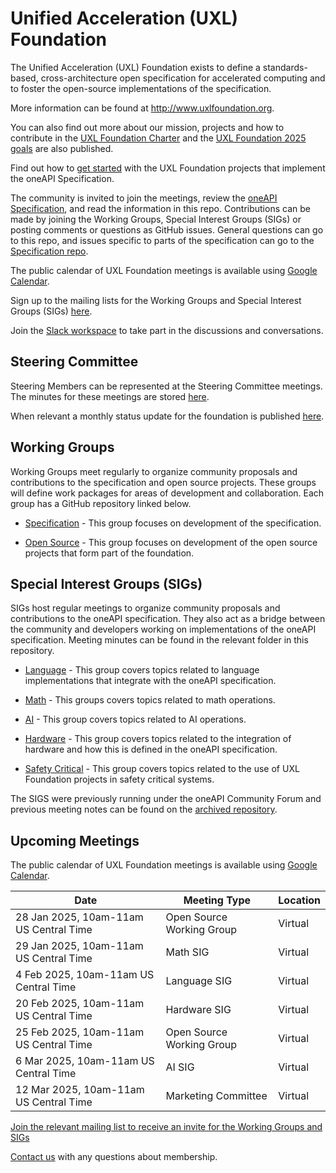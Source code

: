 Unified Acceleration (UXL) Foundation
=====================================

The Unified Acceleration (UXL) Foundation exists to define a 
standards-based, cross-architecture open specification for 
accelerated computing and to foster the open-source implementations 
of the specification.

More information can be found at http://www.uxlfoundation.org.

You can also find out more about our mission, projects and how to 
contribute in the [UXL Foundation Charter](/doc/uxl-foundation-charter.rst) 
and the [UXL Foundation 2025 goals](/doc/2025-UXL-Goals-Objectives.rst) 
are also published.

Find out how to [get started](doc/get-started.rst) with the UXL 
Foundation projects that implement the oneAPI Specification.

The community is invited to join the meetings, review the [oneAPI
Specification](https://spec.oneapi.io), and read the information 
in this repo. Contributions can be made by joining the Working Groups, 
Special Interest Groups (SIGs) or posting comments or questions as 
GitHub issues. General questions can go to this repo, and issues 
specific to parts of the specification can go to the 
[Specification repo](https://github.com/oneapi-src/oneapi-spec).

The public calendar of UXL Foundation meetings is available using 
[Google Calendar](https://calendar.google.com/calendar/u/0/embed?src=c_4ac0186e0f9fc4e7243574437efd3e3383420e2318ce77aee1e0343706f5c936@group.calendar.google.com&ctz=America/New_York).

Sign up to the mailing lists for the Working Groups and Special 
Interest Groups (SIGs) [here](https://lists.uxlfoundation.org/groups).

Join the [Slack workspace](https://slack-invite.uxlfoundation.org/) 
to take part in the discussions and conversations.

Steering Committee
------------------

Steering Members can be represented at the Steering Committee meetings.
The minutes for these meetings are stored [here](/steering-committee).

When relevant a monthly status update for the foundation is published 
[here](/monthly-status).

Working Groups
--------------

Working Groups meet regularly to organize community proposals and
contributions to the specification and open source projects. These 
groups will define work packages for areas of development and 
collaboration. Each group has a GitHub repository linked below.

* [Specification](https://github.com/uxlfoundation/spec-working-group) - This group focuses on development of the 
  specification.
  
* [Open Source](https://github.com/uxlfoundation/open-source-working-group) - This group focuses on development of the open 
  source projects that form part of the foundation.

Special Interest Groups (SIGs)
------------------------------

SIGs host regular meetings to organize community proposals and
contributions to the oneAPI specification. They also act as a bridge
between the community and developers working on implementations of
the oneAPI specification. Meeting minutes can be found in the 
relevant folder in this repository.

* [Language](/language) - This group covers topics related to
  language implementations that integrate with the oneAPI
  specification.
  
* [Math](/math) - This groups covers topics related to math
  operations.

* [AI](/ai) - This group covers topics related to AI operations.

* [Hardware](/hardware) - This group covers topics related to the
  integration of hardware and how this is defined in the oneAPI
  specification.

* [Safety Critical](/safety-critical) - This group covers topics related to the
  use of UXL Foundation projects in safety critical systems.

The SIGS were previously running under the oneAPI Community 
Forum and previous meeting notes can be found on the [archived 
repository](https://github.com/oneapi-src/oneAPI-tab).

Upcoming Meetings
-----------------

The public calendar of UXL Foundation meetings is available using 
[Google Calendar](https://calendar.google.com/calendar/u/0/embed?src=c_4ac0186e0f9fc4e7243574437efd3e3383420e2318ce77aee1e0343706f5c936@group.calendar.google.com&ctz=America/New_York).

| Date | Meeting Type | Location |
|------|--------------|----------|
| 28 Jan 2025, 10am-11am US Central Time | Open Source Working Group | Virtual |
| 29 Jan 2025, 10am-11am US Central Time | Math SIG | Virtual |
| 4 Feb 2025, 10am-11am US Central Time | Language SIG | Virtual |
| 20 Feb 2025, 10am-11am US Central Time | Hardware SIG | Virtual |
| 25 Feb 2025, 10am-11am US Central Time | Open Source Working Group | Virtual |
| 6 Mar 2025, 10am-11am US Central Time | AI SIG | Virtual |
| 12 Mar 2025, 10am-11am US Central Time | Marketing Committee | Virtual |

[Join the relevant mailing list to receive an invite for the Working Groups and SIGs](https://lists.uxlfoundation.org/g/main)

[Contact us](mailto:membership@uxlfoundation.org) with any questions about membership.
